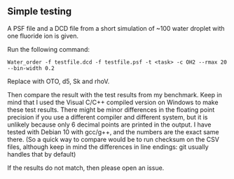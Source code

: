 ## Simple testing

A PSF file and a DCD file from a short simulation of ~100 water droplet with one fluoride ion is given.

Run the following command:
```
Water_order -f testfile.dcd -f testfile.psf -t <task> -c OH2 --rmax 20 --bin-width 0.2
```

Replace <task> with OTO, d5, Sk and rhoV.

Then compare the result with the test results from my benchmark. Keep in mind that I used the Visual C/C++ compiled version on Windows to make these test results. There might be minor differences in the floating point precision if you use a different compiler and different system, but it is unlikely because only 6 decimal points are printed in the output. I have tested with Debian 10 with gcc/g++, and the numbers are the exact same there. (So a quick way to compare would be to run checksum on the CSV files, although keep in mind the differences in line endings: git usually handles that by default)

If the results do not match, then please open an issue.
